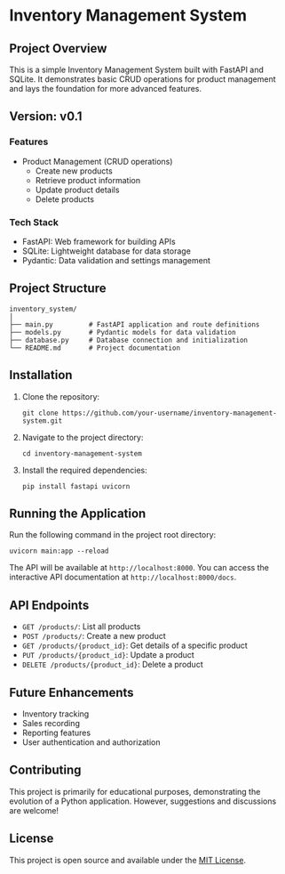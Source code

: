 # Inventory Management System

## Project Overview

This is a simple Inventory Management System built with FastAPI and SQLite. It demonstrates basic CRUD operations for product management and lays the foundation for more advanced features.

## Version: v0.1

### Features

- Product Management (CRUD operations)
  - Create new products
  - Retrieve product information
  - Update product details
  - Delete products

### Tech Stack

- FastAPI: Web framework for building APIs
- SQLite: Lightweight database for data storage
- Pydantic: Data validation and settings management

## Project Structure

```
inventory_system/
│
├── main.py         # FastAPI application and route definitions
├── models.py       # Pydantic models for data validation
├── database.py     # Database connection and initialization
└── README.md       # Project documentation
```

## Installation

1. Clone the repository:
   ```
   git clone https://github.com/your-username/inventory-management-system.git
   ```

2. Navigate to the project directory:
   ```
   cd inventory-management-system
   ```

3. Install the required dependencies:
   ```
   pip install fastapi uvicorn
   ```

## Running the Application

Run the following command in the project root directory:

```
uvicorn main:app --reload
```

The API will be available at `http://localhost:8000`. You can access the interactive API documentation at `http://localhost:8000/docs`.

## API Endpoints

- `GET /products/`: List all products
- `POST /products/`: Create a new product
- `GET /products/{product_id}`: Get details of a specific product
- `PUT /products/{product_id}`: Update a product
- `DELETE /products/{product_id}`: Delete a product

## Future Enhancements

- Inventory tracking
- Sales recording
- Reporting features
- User authentication and authorization

## Contributing

This project is primarily for educational purposes, demonstrating the evolution of a Python application. However, suggestions and discussions are welcome!

## License

This project is open source and available under the [MIT License](LICENSE).